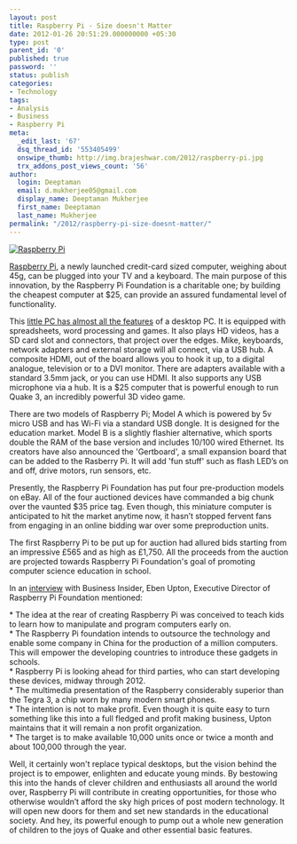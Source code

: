 ```yaml
---
layout: post
title: Raspberry Pi - Size doesn't Matter
date: 2012-01-26 20:51:29.000000000 +05:30
type: post
parent_id: '0'
published: true
password: ''
status: publish
categories:
- Technology
tags:
- Analysis
- Business
- Raspberry Pi
meta:
  _edit_last: '67'
  dsq_thread_id: '553405499'
  onswipe_thumb: http://img.brajeshwar.com/2012/raspberry-pi.jpg
  trx_addons_post_views_count: '56'
author:
  login: Deeptaman
  email: d.mukherjee05@gmail.com
  display_name: Deeptaman Mukherjee
  first_name: Deeptaman
  last_name: Mukherjee
permalink: "/2012/raspberry-pi-size-doesnt-matter/"
---
```

<p><a href="http://www.raspberrypi.org/"><img src="{{ site.baseurl }}/assets/2012/01/raspberry-pi.jpg" alt="Raspberry Pi" /></a></p>
<p><a href="http://www.raspberrypi.org/">Raspberry Pi</a>, a newly launched credit-card sized computer, weighing about 45g, can be plugged into your TV and a keyboard. The main purpose of this innovation, by the Raspberry Pi Foundation is a charitable one; by building the cheapest computer at $25, can provide an assured fundamental level of functionality.</p>
<p><!--more--></p>
<p>This <a href="http://www.videogamer.com/news/raspberry_pi_the_25_computer_features_twice_the_graphical_performance_of_the_iphone_4s.html">little PC has almost all the features</a> of a desktop PC. It is equipped with spreadsheets, word processing and games. It also plays HD videos, has a SD card slot and connectors, that project over the edges. Mike, keyboards, network adapters and external storage will all connect, via a USB hub. A composite HDMI, out of the board allows you to hook it up, to a digital analogue, television or to a DVI monitor. There are adapters available with a standard 3.5mm jack, or you can use HDMI. It also supports any USB microphone via a hub. It is a $25 computer that is powerful enough to run Quake 3, an incredibly powerful 3D video game.</p>
<p>There are two models of Raspberry Pi; Model A which is powered by 5v micro USB and has Wi-Fi via a standard USB dongle. It is designed for the education market. Model B is a slightly flashier alternative, which sports double the RAM of the base version and includes 10/100 wired Ethernet. Its creators have also announced the 'Gertboard', a small expansion board that can be added to the Rasberry Pi. It will add 'fun stuff' such as flash LED&rsquo;s on and off, drive motors, run sensors, etc.</p>
<p>Presently, the Raspberry Pi Foundation has put four pre-production models on eBay. All of the four auctioned devices have commanded a big chunk over the vaunted $35 price tag. Even though, this miniature computer is anticipated to hit the market anytime now, it hasn&rsquo;t stopped fervent fans from engaging in an online bidding war over some preproduction units. </p>
<p>The first Raspberry Pi to be put up for auction had allured bids starting from an impressive &pound;565 and as high as &pound;1,750. All the proceeds from the auction are projected towards Raspberry Pi Foundation's goal of promoting computer science education in school. </p>
<p>In an <a href="http://www.businessinsider.com/inside-the-raspberry-pi-how-this-25-computer-could-change-the-world-2011-12">interview</a> with Business Insider, Eben Upton, Executive Director of Raspberry Pi Foundation mentioned:</p>
<p>* The idea at the rear of creating Raspberry Pi was conceived to teach kids to learn how to manipulate and program computers early on.<br />
* The Raspberry Pi foundation intends to outsource the technology and enable some company in China for the production of a million computers. This will empower the developing countries to introduce these gadgets in schools.<br />
* Raspberry Pi is looking ahead for third parties, who can start developing these devices, midway through 2012.<br />
* The multimedia presentation of the Raspberry considerably superior than the Tegra 3, a chip worn by many modern smart phones.<br />
* The intention is not to make profit. Even though it is quite easy to turn something like this into a full fledged and profit making business, Upton maintains that it will remain a non profit organization.<br />
* The target is to make available 10,000 units once or twice a month and about 100,000 through the year.</p>
<p>Well, it certainly won't replace typical desktops, but the vision behind the project is to empower, enlighten and educate young minds. By bestowing this into the hands of clever children and enthusiasts all around the world over, Raspberry Pi will contribute in creating opportunities, for those who otherwise wouldn&rsquo;t afford the sky high prices of post modern technology. It will open new doors for them and set new standards in the educational society. And hey, its powerful enough to pump out a whole new generation of children to the joys of Quake and other essential basic features.</p>

